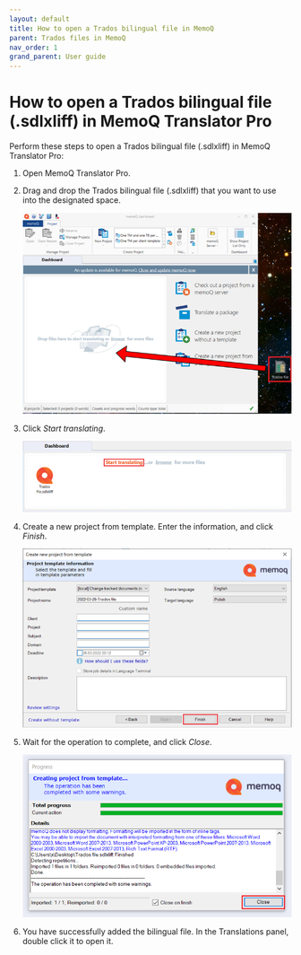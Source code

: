 ```yaml
---
layout: default
title: How to open a Trados bilingual file in MemoQ
parent: Trados files in MemoQ
nav_order: 1
grand_parent: User guide
---
```


# How to open a Trados bilingual file (.sdlxliff) in MemoQ Translator Pro

Perform these steps to open a Trados bilingual file (.sdlxliff) in MemoQ Translator Pro:

1.	Open MemoQ Translator Pro.
2.	Drag and drop the Trados bilingual file (.sdlxliff) that you want to use into the designated space.

    ![](../../../assets/images/Picture1.png)

3.	Click *Start translating*.

    ![](../../../assets/images/Picture2.png)

4.	Create a new project from template. Enter the information, and click *Finish*.

    ![](../../../assets/images/Picture3.png)

5.	Wait for the operation to complete, and click *Close*.

    ![](../../../assets/images/Picture4.png)

6.	You have successfully added the bilingual file. In the Translations panel, double click it to open it.